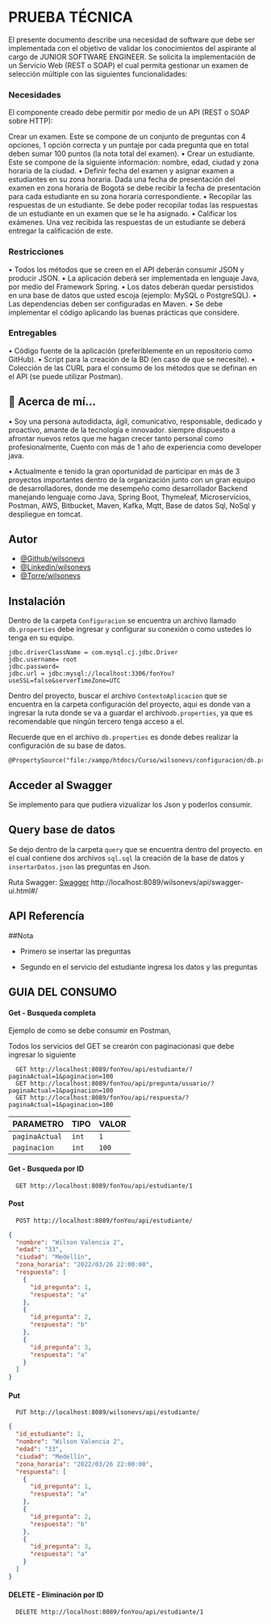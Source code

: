 
# PRUEBA TÉCNICA


El presente documento describe una necesidad de software que debe ser implementada con el
objetivo de validar los conocimientos del aspirante al cargo de JUNIOR SOFTWARE ENGINEER.
Se solicita la implementación de un Servicio Web (REST o SOAP) el cual permita gestionar un
examen de selección múltiple con las siguientes funcionalidades:

### Necesidades
El componente creado debe permitir por medio de un API (REST o SOAP sobre HTTP):

Crear un examen. Este se compone de un conjunto de preguntas con 4 opciones, 1 opción
correcta y un puntaje por cada pregunta que en total deben sumar 100 puntos (la nota
total del examen).
• Crear un estudiante. Este se compone de la siguiente información: nombre, edad, ciudad
y zona horaria de la ciudad.
• Definir fecha del examen y asignar examen a estudiantes en su zona horaria. Dada una
fecha de presentación del examen en zona horaria de Bogotá se debe recibir la fecha de
presentación para cada estudiante en su zona horaria correspondiente.
• Recopilar las respuestas de un estudiante. Se debe poder recopilar todas las respuestas
de un estudiante en un examen que se le ha asignado.
• Calificar los exámenes. Una vez recibida las respuestas de un estudiante se deberá
entregar la calificación de este.

### Restricciones
• Todos los métodos que se creen en el API deberán consumir JSON y producir JSON.
• La aplicación deberá ser implementada en lenguaje Java, por medio del Framework Spring.
• Los datos deberán quedar persistidos en una base de datos que usted escoja (ejemplo:
MySQL o PostgreSQL).
• Las dependencias deben ser configuradas en Maven.
• Se debe implementar el código aplicando las buenas prácticas que considere.
### Entregables
• Código fuente de la aplicación (preferiblemente en un repositorio como GitHub).
• Script para la creación de la BD (en caso de que se necesite).
• Colección de las CURL para el consumo de los métodos que se definan en el API (se puede
utilizar Postman).


## 🚀 Acerca de mí...
• Soy una persona autodidacta, ágil, comunicativo, responsable, dedicado y proactivo, 
amante de la tecnología e innovador. siempre dispuesto a afrontar nuevos retos que 
me hagan crecer tanto personal como profesionalmente, Cuento con más de 1 año de 
experiencia como developer java.

• Actualmente e tenido la gran oportunidad de participar en más
de 3 proyectos importantes dentro de la organización junto con un gran
equipo de desarrolladores, donde me desempeño como desarrollador
Backend manejando lenguaje como Java, Spring Boot, Thymeleaf,
Microservicios, Postman, AWS, Bitbucket, Maven, Kafka, Mqtt, Base de datos
Sql, NoSql y despliegue en tomcat.


## Autor

- [@Github/wilsonevs](https://github.com/wilsonevs)
- [@Linkedin/wilsonevs](https://www.linkedin.com/in/wilsonvalencs/)
- [@Torre/wilsonevs](https://torre.co/wilson_evs)

## Instalación

Dentro de la carpeta `Configuracion` se encuentra un archivo llamado `db.properties` debe 
ingresar y configurar su conexión o como ustedes lo tenga en su equipo.
```#connection
jdbc.driverClassName = com.mysql.cj.jdbc.Driver
jdbc.username= root
jdbc.password=
jdbc.url = jdbc:mysql://localhost:3306/fonYou?useSSL=false&serverTimeZone=UTC
```
Dentro del proyecto, buscar el archivo `ContextoAplicacion` que se encuentra 
en la carpeta configuración del proyecto, aqui es donde van a ingresar la ruta 
donde se va a guardar el archivo`db.properties`, ya que es recomendable que ningún 
tercero tenga acceso a el.

Recuerde que en el archivo `db.properties` es donde debes realizar la configuración 
de su base de datos.

```
@PropertySource("file:/xampp/htdocs/Curso/wilsonevs/configuracion/db.properties")
```

## Acceder al Swagger
Se implemento para que pudiera vizualizar los Json y poderlos consumir.


## Query base de datos
Se dejo dentro de la carpeta `query` que se encuentra dentro del proyecto. en el cual
contiene dos archivos `sql.sql` la creación de la base de datos
y `insertarDatos.json` las preguntas en Json. 

Ruta Swagger: [Swagger](http://localhost:8089/fonYou/api/swagger-ui.html#/)
http://localhost:8089/wilsonevs/api/swagger-ui.html#/

## API Referencía
##Nota 
* Primero se insertar las preguntas

* Segundo en el servicio del estudiante ingresa los datos y las preguntas


## GUIA DEL CONSUMO

#### Get - Busqueda completa


Ejemplo de como se debe consumir en Postman, 

Todos los servicios del GET se crearón con paginacionasi que debe ingresar lo siguiente
```http
  GET http://localhost:8089/fonYou/api/estudiante/?paginaActual=1&paginacion=100
  GET http://localhost:8089/fonYou/api/pregunta/usuario/?paginaActual=1&paginacion=100
  GET http://localhost:8089/fonYou/api/respuesta/?paginaActual=1&paginacion=100
```

| PARAMETRO         | TIPO      | VALOR     |
| :--------         | :-------  | :---------|
| `paginaActual`    | `int`     | `1`       |
| `paginacion`      | `int`     | `100`       |

#### Get - Busqueda por ID

```http
  GET http://localhost:8089/fonYou/api/estudiante/1
```

#### Post

```http
  POST http://localhost:8089/fonYou/api/estudiante/
```

```JSON
{
  "nombre": "Wilson Valencia 2",
  "edad": "33",
  "ciudad": "Medellín",
  "zona_horaria": "2022/03/26 22:00:00",
  "respuesta": [
    {
      "id_pregunta": 1,
      "respuesta": "a"
    },
    {
      "id_pregunta": 2,
      "respuesta": "b"
    },
    {
      "id_pregunta": 3,
      "respuesta": "a"
    }
  ]
}
```

#### Put

```http
  PUT http://localhost:8089/wilsonevs/api/estudiante/
```

```JSON
{
  "id_estudiante": 1,
  "nombre": "Wilson Valencia 2",
  "edad": "33",
  "ciudad": "Medellín",
  "zona_horaria": "2022/03/26 22:00:00",
  "respuesta": [
    {
      "id_pregunta": 1,
      "respuesta": "a"
    },
    {
      "id_pregunta": 2,
      "respuesta": "b"
    },
    {
      "id_pregunta": 3,
      "respuesta": "a"
    }
  ]
}
```


#### DELETE - Eliminación por ID

```http
  DELETE http://localhost:8089/fonYou/api/estudiante/1

